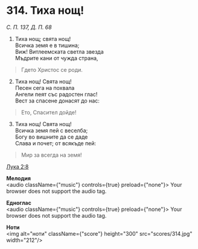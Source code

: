 # 314. Тиха нощ!

_С. П. 137, Д. П. 68_

1. Тиха нощ; свята нощ!  
Всичка земя е в тишина;  
Виж! Витлеемската светла звезда  
Мъдрите кани от чужда страна,  

> Гдето Христос се роди.  

2. Тиха нощ! Свята нощ!  
Песен сега на похвала  
Ангели пеят със радостен глас!  
Вест за спасене донасят до нас:  

> Ето, Спасител дойде!

3. Тиха нощ! Свята нощ!  
Всичка земя пей с веселба;  
Богу во вишните да се даде  
Слава и почет; от всякъде пей:  

> Мир за всегда на земя!

[Лука 2:8](http://biblia.bg/index.php?k=42&g=2&s=8)

**Мелодия**  
<audio className={"music"} controls={true} preload={"none"}>
    <source src="mp3/314.mp3" type="audio/mpeg"/>
    Your browser does not support the audio tag.
</audio>

**Едноглас**  
<audio className={"music"} controls={true} preload={"none"}>
    <source src="transp/314.mp3" type="audio/mpeg"/>
    Your browser does not support the audio tag.
</audio>

**Ноти**  
<img alt="ноти" className={"score"} height="300" src="scores/314.jpg" width="212"/>
